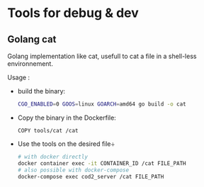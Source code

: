 # Tools for debug & dev

## Golang cat
Golang implementation like cat, usefull to cat a file in a shell-less environnement.

Usage :
- build the binary:
  ```bash
  CGO_ENABLED=0 GOOS=linux GOARCH=amd64 go build -o cat
  ```
- Copy the binary in the Dockerfile:
  ```docker
  COPY tools/cat /cat
  ```
- Use the tools on the desired file÷
  ```bash
  # with docker directly
  docker container exec -it CONTAINER_ID /cat FILE_PATH
  # also possible with docker-compose
  docker-compose exec cod2_server /cat FILE_PATH
  ```
